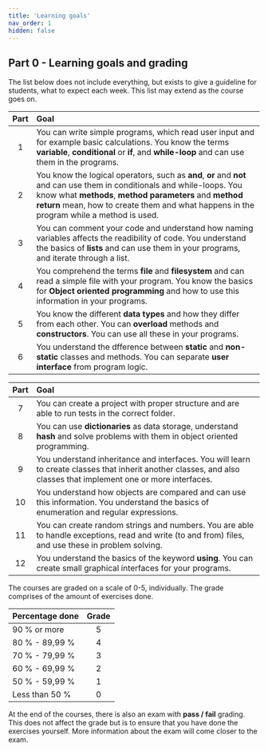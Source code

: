 ```yaml
---
title: 'Learning goals'
nav_order: 1
hidden: false
---
```


## Part 0 - Learning goals and grading

The list below does not include everything, but exists to give a guideline for students, what to expect each week. This list may extend as the course goes on.

| Part | Goal                                                                                                                                                                                                                                                                          |
| :--: | :---------------------------------------------------------------------------------------------------------------------------------------------------------------------------------------------------------------------------------------------------------------------------- |
|  1   | You can write simple programs, which read user input and for example basic calculations. You know the terms **variable**, **conditional** or **if**, and **while-loop** and can use them in the programs.                                                                     |
|  2   | You know the logical operators, such as **and**, **or** and **not** and can use them in conditionals and while-loops. You know what **methods**, **method parameters** and **method return** mean, how to create them and what happens in the program while a method is used. |
|  3   | You can comment your code and understand how naming variables affects the readibility of code. You understand the basics of **lists** and can use them in your programs, and iterate through a list.                                                                          |
|  4   | You comprehend the terms **file** and **filesystem** and can read a simple file with your program. You know the basics for **Object oriented programming** and how to use this information in your programs.                                                                  |
|  5   | You know the different **data types** and how they differ from each other. You can **overload** methods and **constructors**. You can use all these in your programs.                                                                                                         |
|  6   | You understand the dfference between **static** and **non-static** classes and methods. You can separate **user interface** from program logic.                                                                                                                               |

| Part | Goal                                                                                                                                                              |
| :--: | :---------------------------------------------------------------------------------------------------------------------------------------------------------------- |
|  7   | You can create a project with proper structure and are able to run tests in the correct folder.                                                                   |
|  8   | You can use **dictionaries** as data storage, understand **hash** and solve problems with them in object oriented programming.                                    |
|  9   | You understand inheritance and interfaces. You will learn to create classes that inherit another classes, and also classes that implement one or more interfaces. |
|  10  | You understand how objects are compared and can use this information. You understand the basics of enumeration and regular expressions.                           |
|  11  | You can create random strings and numbers. You are able to handle exceptions, read and write (to and from) files, and use these in problem solving.               |
|  12  | You understand the basics of the keyword **using**. You can create small graphical interfaces for your programs.                                                  |

The courses are graded on a scale of 0-5, individually. The grade comprises of the amount of exercises done.

| Percentage done | Grade |
| :-------------- | :---: |
| 90 % or more    |   5   |
| 80 % - 89,99 %  |   4   |
| 70 % - 79,99 %  |   3   |
| 60 % - 69,99 %  |   2   |
| 50 % - 59,99 %  |   1   |
| Less than 50 %  |   0   |

At the end of the courses, there is also an exam with **pass / fail** grading. This does not affect the grade but is to ensure that you have done the exercises yourself. More information about the exam will come closer to the exam.
